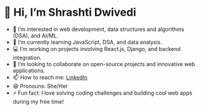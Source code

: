 # 👋 Hi, I’m Shrashti Dwivedi  
- 👀 I’m interested in web development, data structures and algorithms (DSA), and AI/ML.  
- 🌱 I’m currently learning JavaScript, DSA, and data analysis.  
- 💻 I’m working on projects involving React.js, Django, and backend integration.  
- 💞️ I’m looking to collaborate on open-source projects and innovative web applications.  
- 📫 How to reach me: [LinkedIn](https://www.linkedin.com/in/shrashti-dwivedi-663049253/)  
- 😄 Pronouns: She/Her  
- ⚡ Fun fact: I love solving coding challenges and building cool web apps during my free time!  

<!---
shrashti-19/shrashti-19 is a ✨ special ✨ repository because its `README.md` (this file) appears on your GitHub profile.  
You can click the Preview link to take a look at your changes.
--->
